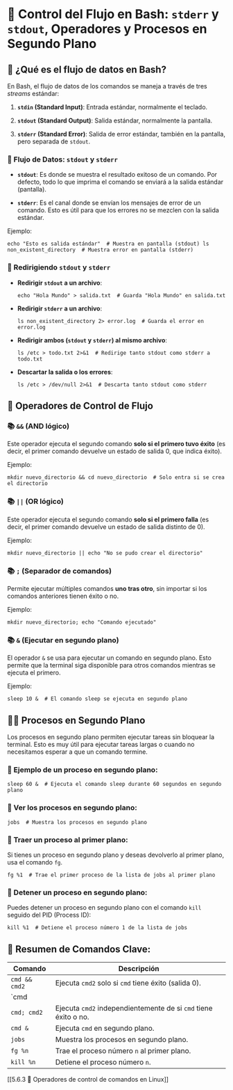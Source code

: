 # 🧠 Control del Flujo en Bash: `stderr` y `stdout`, Operadores y Procesos en Segundo Plano

## 📑 ¿Qué es el flujo de datos en Bash?

En Bash, el flujo de datos de los comandos se maneja a través de tres _streams_ estándar:

1. **`stdin` (Standard Input)**: Entrada estándar, normalmente el teclado.
    
2. **`stdout` (Standard Output)**: Salida estándar, normalmente la pantalla.
    
3. **`stderr` (Standard Error)**: Salida de error estándar, también en la pantalla, pero separada de `stdout`.
    

### 🔄 Flujo de Datos: `stdout` y `stderr`

- **`stdout`**: Es donde se muestra el resultado exitoso de un comando. Por defecto, todo lo que imprima el comando se enviará a la salida estándar (pantalla).
    
- **`stderr`**: Es el canal donde se envían los mensajes de error de un comando. Esto es útil para que los errores no se mezclen con la salida estándar.
    

Ejemplo:

`echo "Esto es salida estándar"  # Muestra en pantalla (stdout) ls non_existent_directory  # Muestra error en pantalla (stderr)`

### 🎯 Redirigiendo `stdout` y `stderr`

- **Redirigir `stdout` a un archivo**:
    
    `echo "Hola Mundo" > salida.txt  # Guarda "Hola Mundo" en salida.txt`
    
- **Redirigir `stderr` a un archivo**:
    
    `ls non_existent_directory 2> error.log  # Guarda el error en error.log`
    
- **Redirigir ambos (`stdout` y `stderr`) al mismo archivo**:
    
    `ls /etc > todo.txt 2>&1  # Redirige tanto stdout como stderr a todo.txt`
    
- **Descartar la salida o los errores**:
    
    `ls /etc > /dev/null 2>&1  # Descarta tanto stdout como stderr`
    

## 🔄 Operadores de Control de Flujo

### 📚 `&&` (AND lógico)

Este operador ejecuta el segundo comando **solo si el primero tuvo éxito** (es decir, el primer comando devuelve un estado de salida 0, que indica éxito).

Ejemplo:

`mkdir nuevo_directorio && cd nuevo_directorio  # Solo entra si se crea el directorio`

### 📚 `||` (OR lógico)

Este operador ejecuta el segundo comando **solo si el primero falla** (es decir, el primer comando devuelve un estado de salida distinto de 0).

Ejemplo:

`mkdir nuevo_directorio || echo "No se pudo crear el directorio"`

### 📚 `;` (Separador de comandos)

Permite ejecutar múltiples comandos **uno tras otro**, sin importar si los comandos anteriores tienen éxito o no.

Ejemplo:

`mkdir nuevo_directorio; echo "Comando ejecutado"`

### 📚 `&` (Ejecutar en segundo plano)

El operador `&` se usa para ejecutar un comando en segundo plano. Esto permite que la terminal siga disponible para otros comandos mientras se ejecuta el primero.

Ejemplo:

`sleep 10 &  # El comando sleep se ejecuta en segundo plano`

## 🏃‍♂️ Procesos en Segundo Plano

Los procesos en segundo plano permiten ejecutar tareas sin bloquear la terminal. Esto es muy útil para ejecutar tareas largas o cuando no necesitamos esperar a que un comando termine.

### 🎯 Ejemplo de un proceso en segundo plano:

`sleep 60 &  # Ejecuta el comando sleep durante 60 segundos en segundo plano`

### 🎯 Ver los procesos en segundo plano:

`jobs  # Muestra los procesos en segundo plano`

### 🎯 Traer un proceso al primer plano:

Si tienes un proceso en segundo plano y deseas devolverlo al primer plano, usa el comando `fg`.

`fg %1  # Trae el primer proceso de la lista de jobs al primer plano`

### 🎯 Detener un proceso en segundo plano:

Puedes detener un proceso en segundo plano con el comando `kill` seguido del PID (Process ID):

`kill %1  # Detiene el proceso número 1 de la lista de jobs`

## 🧩 Resumen de Comandos Clave:

|Comando|Descripción|
|---|---|
|`cmd && cmd2`|Ejecuta `cmd2` solo si `cmd` tiene éxito (salida 0).|
|`cmd||
|`cmd; cmd2`|Ejecuta `cmd2` independientemente de si `cmd` tiene éxito o no.|
|`cmd &`|Ejecuta `cmd` en segundo plano.|
|`jobs`|Muestra los procesos en segundo plano.|
|`fg %n`|Trae el proceso número `n` al primer plano.|
|`kill %n`|Detiene el proceso número `n`.|
[[5.6.3  🔗 Operadores de control de comandos en Linux]]